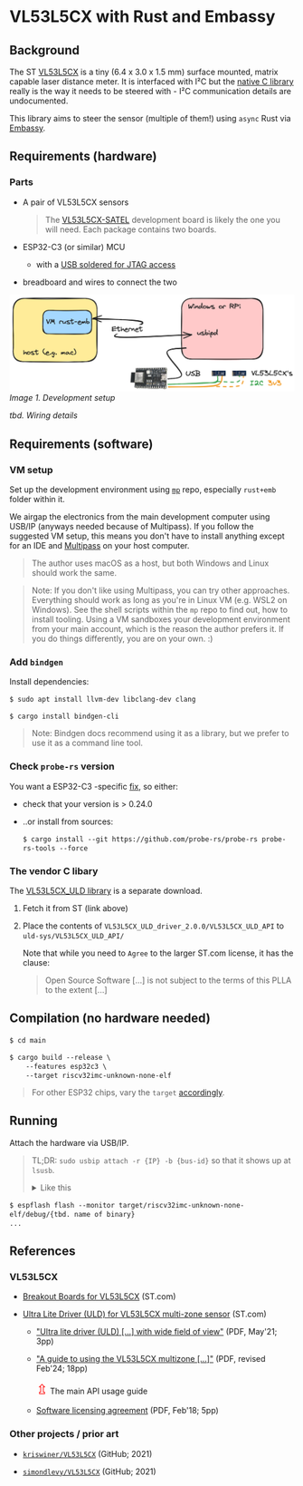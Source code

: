 # VL53L5CX with Rust and Embassy

## Background

The ST [VL53L5CX](https://www.st.com/en/imaging-and-photonics-solutions/vl53l5cx.html) is a tiny (6.4 x 3.0 x 1.5 mm) surface mounted, matrix capable laser distance meter. It is interfaced with I²C but the [native C library](https://www.st.com/en/embedded-software/stsw-img023.html) really is the way it needs to be steered with - I²C communication details are undocumented.

This library aims to steer the sensor (multiple of them!) using `async` Rust via [Embassy](http://embassy.dev/).

## Requirements (hardware)

### Parts

- A pair of VL53L5CX sensors

	>The [VL53L5CX-SATEL](https://www.digikey.fi/fi/products/detail/stmicroelectronics/VL53L5CX-SATEL/14552430) development board is likely the one you will need. Each package contains two boards.

- ESP32-C3 (or similar) MCU

  - with a [USB soldered for JTAG access](https://docs.espressif.com/projects/esp-idf/en/latest/esp32c3/api-guides/jtag-debugging/configure-builtin-jtag.html)
  
- breadboard and wires to connect the two

![](.images/layout.png)
*Image 1. Development setup*
<!-- editor's note: Original is stored in `../.excalidraw/` 
-->

*tbd. Wiring details*

## Requirements (software)

### VM setup

Set up the development environment using [`mp`](https://github.com/akauppi/mp) repo, especially `rust+emb` folder within it.

We airgap the electronics from the main development computer using USB/IP (anyways needed because of Multipass). If you follow the suggested VM setup, this means you don't have to install anything except for an IDE and [Multipass](https://multipass.run) on your host computer.

>The author uses macOS as a host, but both Windows and Linux should work the same.

>Note: If you don't like using Multipass, you can try other approaches. Everything should work as long as you're in Linux VM (e.g. WSL2 on Windows). See the shell scripts within the `mp` repo to find out, how to install tooling. Using a VM sandboxes your development environment from your main account, which is the reason the author prefers it. If you do things differently, you are on your own. :)


### Add `bindgen`

Install dependencies:

```
$ sudo apt install llvm-dev libclang-dev clang
```

```
$ cargo install bindgen-cli
```

>Note: Bindgen docs recommend using it as a library, but we prefer to use it as a command line tool.

### Check `probe-rs` version

You want a ESP32-C3 -specific [fix](https://github.com/probe-rs/probe-rs/pull/2748), so either:

- check that your version is > 0.24.0
- ..or install from sources:

   ```
   $ cargo install --git https://github.com/probe-rs/probe-rs probe-rs-tools --force
   ```

### The vendor C libary

The [VL53L5CX_ULD library](https://www.st.com/en/embedded-software/stsw-img023.html) is a separate download.

1. Fetch it from ST (link above)
2. Place the contents of `VL53L5CX_ULD_driver_2.0.0/VL53L5CX_ULD_API` to `uld-sys/VL53L5CX_ULD_API/`

	Note that while you need to `Agree` to the larger ST.com license, it has the clause: 
	
	>Open Source Software [...] is not subject to the terms of this PLLA to the extent [...]



<!-- Developed on
macOS 14.6
Multipass 1.14.0-rc1
ESP32-C3-Devkit-C02 (revision 0.4)
//coming VL53L5CX-SATEL (x2)
-->


## Compilation (no hardware needed)

```
$ cd main
```

```
$ cargo build --release \
	--features esp32c3 \
	--target riscv32imc-unknown-none-elf
```

>For other ESP32 chips, vary the `target` [accordingly](https://docs.esp-rs.org/book/installation/riscv.html).


## Running

Attach the hardware via USB/IP.

>TL;DR: `sudo usbip attach -r {IP} -b {bus-id}` so that it shows up at `lsusb`.
><details><summary>Like this</summary>
>
>```
>$ lsusb
>[...]
>Bus 001 Device 004: ID 303a:1001 Espressif USB JTAG/serial debug unit
>[...]
>```
></details>

```
$ espflash flash --monitor target/riscv32imc-unknown-none-elf/debug/{tbd. name of binary}
...
```

<!--
## Tests
etc..
-->



## References

### VL53L5CX

- [Breakout Boards for VL53L5CX](https://www.st.com/en/evaluation-tools/vl53l5cx-satel.html) (ST.com)
- [Ultra Lite Driver (ULD) for VL53L5CX multi-zone sensor](https://www.st.com/en/embedded-software/stsw-img023.html) (ST.com)

	- ["Ultra lite driver (ULD) [...] with wide field of view"](https://www.st.com/resource/en/data_brief/stsw-img023.pdf) (PDF, May'21; 3pp)
	- ["A guide to using the VL53L5CX multizone [...]"](https://www.st.com/resource/en/user_manual/um2884-a-guide-to-using-the-vl53l5cx-multizone-timeofflight-ranging-sensor-with-a-wide-field-of-view-ultra-lite-driver-uld-stmicroelectronics.pdf) (PDF, revised Feb'24; 18pp)

		<font size=5 color=red>⇫</font> The main API usage guide

	- [Software licensing agreement](https://www.st.com/resource/en/license_agreement/dm00484327.pdf) (PDF, Feb'18; 5pp)

### Other projects / prior art

- [`kriswiner/VL53L5CX`](https://github.com/kriswiner/VL53L5CX) (GitHub; 2021)
- [`simondlevy/VL53L5CX`](https://github.com/simondlevy/VL53L5CX) (GitHub; 2021)

	<!-- tbd.!!! Once public, mention to those two, especially Simon - he's worked on ESP32, at some point.
-->
